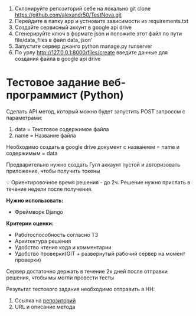 1. Склонируйте репозиторий себе на локально git clone https://github.com/alexandr50/TestNova.git
2. Перейдите в папку app и устновите зависимости из requirements.txt
3. Создайте сервисный аккунт в google api drive
4. Сгенерируйте ключ в формате json и положите этот файл по пути file/data_files в файл data_json'
5. Запустите сервер джанго python manage.py runserver
6. По урлу http://127.0.0.1:8000/files/create введите данные для создания файла в google api drive




# Тестовое задание веб-программист (Python)

Сделать API метод, который можно будет запустить POST запросом с параметрами:

1. data = Текстовое содержимое файла
2. name = Название файла

Необходимо создать в google drive документ с названием = name и содержимым = data

Предварительно нужно создать Гугл аккаунт пустой и авторизовать приложение, чтобы получить токены

<aside>
💡 Ориентировочное время решения - до 2ч. Решение нужно прислать в течение недели после получения.

</aside>

**Нужно использовать:**

- Фреймворк Django

**Критерии оценки:**

- Работоспособность согласно ТЗ
- Архитектура решения
- Удобство чтения кода и комментарии
- Удобство проверки(GIT + развернутый рабочий сервер на момент проверки)

Сервер достаточно держать в течение 2х дней после отправки решения, чтобы мы могли провести тесты

Результат тестового задания необходимо отправить в HH:

1. Ссылка на [репозиторий](https://github.com/)
2. URL и описание метода